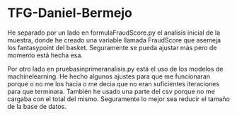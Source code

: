 # TFG-Daniel-Bermejo

He separado por un lado en formulaFraudScore.py el analisis inicial de la muestra, donde he creado una variable llamada FraudScore que asemeja los fantasypoint del basket. Seguramente se pueda ajustar más pero de momento está hecha esa.

Por otro lado en pruebasinprimeranalisis.py está el uso de los modelos de machinelearning. He hecho algunos ajustes para que me funcionaran porque o no me los hacia o me decia que no eran suficientes iteraciones para que terminara. También he usado una parte del csv porque no me cargaba con el total del mismo. Seguramente lo mejor sea reducir el tamaño de la base de datos.
